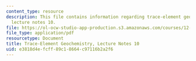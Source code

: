```yaml
---
content_type: resource
description: This file contains information regarding trace-element geochemistry,
  lecture notes 10.
file: https://ol-ocw-studio-app-production.s3.amazonaws.com/courses/12-479-trace-element-geochemistry-spring-2013/e3818d4efcff89c18664c97116b2a2f6_MIT12_479S13_lec10.pdf
file_type: application/pdf
resourcetype: Document
title: Trace-Element Geochemistry, Lecture Notes 10
uid: e3818d4e-fcff-89c1-8664-c97116b2a2f6
---
```

